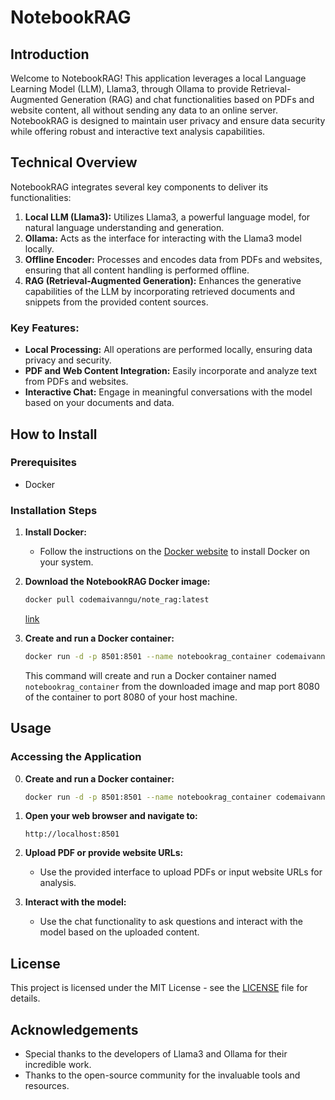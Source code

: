 # NotebookRAG

## Introduction
Welcome to NotebookRAG! This application leverages a local Language Learning Model (LLM), Llama3, through Ollama to provide Retrieval-Augmented Generation (RAG) and chat functionalities based on PDFs and website content, all without sending any data to an online server. NotebookRAG is designed to maintain user privacy and ensure data security while offering robust and interactive text analysis capabilities.

## Technical Overview
NotebookRAG integrates several key components to deliver its functionalities:

1. **Local LLM (Llama3):** Utilizes Llama3, a powerful language model, for natural language understanding and generation.
2. **Ollama:** Acts as the interface for interacting with the Llama3 model locally.
3. **Offline Encoder:** Processes and encodes data from PDFs and websites, ensuring that all content handling is performed offline.
4. **RAG (Retrieval-Augmented Generation):** Enhances the generative capabilities of the LLM by incorporating retrieved documents and snippets from the provided content sources.

### Key Features:
- **Local Processing:** All operations are performed locally, ensuring data privacy and security.
- **PDF and Web Content Integration:** Easily incorporate and analyze text from PDFs and websites.
- **Interactive Chat:** Engage in meaningful conversations with the model based on your documents and data.

## How to Install

### Prerequisites
- Docker

### Installation Steps

1. **Install Docker:**
   - Follow the instructions on the [Docker website](https://docs.docker.com/get-docker/) to install Docker on your system.

2. **Download the NotebookRAG Docker image:**
   ```bash
   docker pull codemaivanngu/note_rag:latest
   ```
   [link](https://hub.docker.com/repository/docker/codemaivanngu/note_rag/general)

4. **Create and run a Docker container:**
   ```bash
   docker run -d -p 8501:8501 --name notebookrag_container codemaivanngu/note_rag:latest
   ```

   This command will create and run a Docker container named `notebookrag_container` from the downloaded image and map port 8080 of the container to port 8080 of your host machine.

## Usage

### Accessing the Application
0. **Create and run a Docker container:**
   ```bash
   docker run -d -p 8501:8501 --name notebookrag_container codemaivanngu/note_rag:latest
   ```
1. **Open your web browser and navigate to:**
   ```
   http://localhost:8501
   ```

2. **Upload PDF or provide website URLs:**
   - Use the provided interface to upload PDFs or input website URLs for analysis.

3. **Interact with the model:**
   - Use the chat functionality to ask questions and interact with the model based on the uploaded content.


## License
This project is licensed under the MIT License - see the [LICENSE](LICENSE) file for details.

## Acknowledgements
- Special thanks to the developers of Llama3 and Ollama for their incredible work.
- Thanks to the open-source community for the invaluable tools and resources.
